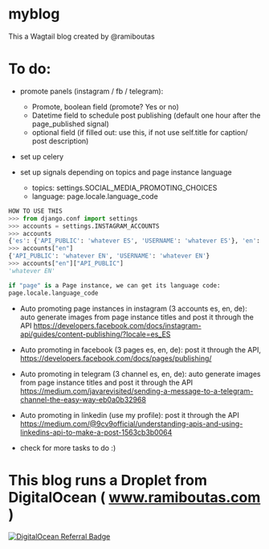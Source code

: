 # myblog
This a Wagtail blog created by @ramiboutas



# To do:

* promote panels (instagram / fb / telegram):
  * Promote, boolean field (promote? Yes or no)
  * Datetime field to schedule post publishing (default one hour after the page_published signal)
  * optional field (if filled out: use this, if not use self.title for caption/ post description)

* set up celery

* set up signals depending on topics and page instance language
  * topics: settings.SOCIAL_MEDIA_PROMOTING_CHOICES
  * language: page.locale.language_code

```Python
HOW TO USE THIS
>>> from django.conf import settings
>>> accounts = settings.INSTAGRAM_ACCOUNTS
>>> accounts
{'es': {'API_PUBLIC': 'whatever ES', 'USERNAME': 'whatever ES'}, 'en': {'API_PUBLIC': 'whatever EN', 'USERNAME': 'whatever EN'}, 'de': {'API_PUBLIC': 'whatever DE', 'USERNAME': 'whatever DE'}}
>>> accounts["en"]
{'API_PUBLIC': 'whatever EN', 'USERNAME': 'whatever EN'}
>>> accounts["en"]["API_PUBLIC"]
'whatever EN'

if "page" is a Page instance, we can get its language code:
page.locale.language_code
```



* Auto promoting page instances in instagram (3 accounts es, en, de): auto generate images from page instance titles and post it through the API https://developers.facebook.com/docs/instagram-api/guides/content-publishing/?locale=es_ES

* Auto promoting in facebook (3 pages es, en, de): post it through the API, https://developers.facebook.com/docs/pages/publishing/


* Auto promoting in telegram (3 channel es, en, de): auto generate images from page instance titles and post it through the API https://medium.com/javarevisited/sending-a-message-to-a-telegram-channel-the-easy-way-eb0a0b32968


* Auto promoting in linkedin (use my profile): post it through the API https://medium.com/@9cv9official/understanding-apis-and-using-linkedins-api-to-make-a-post-1563cb3b0064

* check for more tasks to do :)


# This blog runs a Droplet from DigitalOcean ( www.ramiboutas.com )
[![DigitalOcean Referral Badge](https://web-platforms.sfo2.digitaloceanspaces.com/WWW/Badge%203.svg)](https://www.digitalocean.com/?refcode=f1af247b90c6&utm_campaign=Referral_Invite&utm_medium=Referral_Program&utm_source=badge)
